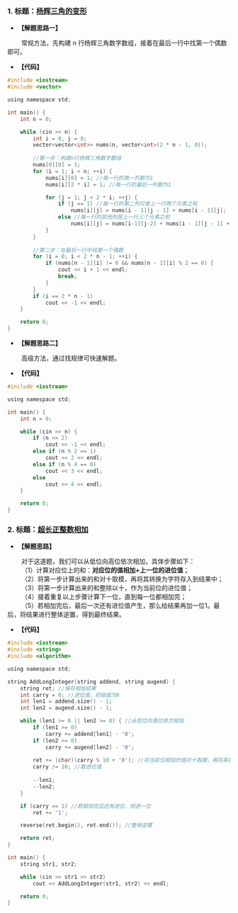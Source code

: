 ### 1. 标题：[杨辉三角的变形](https://www.nowcoder.com/practice/8ef655edf42d4e08b44be4d777edbf43?tpId=37&&tqId=21276&rp=1&ru=/activity/oj&qru=/ta/huawei/question-ranking)
- **【解题思路一】**<br>

&#160; &#160; &#160; &#160; 常规方法，先构建 n 行杨辉三角数字数组，接着在最后一行中找第一个偶数即可。<br>

- **【代码】**
```c ++
#include <iostream>
#include <vector>

using namespace std;

int main() {
	int n = 0;

	while (cin >> n) {
		int i = 0, j = 0;
		vector<vector<int>> nums(n, vector<int>(2 * n - 1, 0));
		
		//第一步：构建n行杨辉三角数字数组
		nums[0][0] = 1;
		for (i = 1; i < n; ++i) {
			nums[i][0] = 1; //每一行的第一列都为1
			nums[i][2 * i] = 1; //每一行的最后一列都为1

			for (j = 1; j < 2 * i; ++j) {
				if (j == 1) //每一行的第二列只是上一行两个元素之和
					nums[i][j] = nums[i - 1][j - 1] + nums[i - 1][j];
				else //每一行的其他列是上一行三个元素之和
					nums[i][j] = nums[i-1][j-2] + nums[i - 1][j - 1] + nums[i - 1][j];
			}
		}
		
		//第二步：在最后一行中找第一个偶数
		for (i = 0; i < 2 * n - 1; ++i) {
			if (nums[n - 1][i] != 0 && nums[n - 1][i] % 2 == 0) {
				cout << i + 1 << endl;
				break;
			}
		}
		if (i == 2 * n - 1)
			cout << -1 << endl;
	}

	return 0;
}
```

- **【解题思路二】**<br>

&#160; &#160; &#160; &#160; 高级方法，通过找规律可快速解题。<br>

- **【代码】**
```c ++
#include <iostream>

using namespace std;

int main() {
	int n = 0;

	while (cin >> n) {
		if (n <= 2)
			cout << -1 << endl;
		else if (n % 2 == 1)
			cout << 2 << endl;
		else if (n % 4 == 0)
			cout << 3 << endl;
		else
			cout << 4 << endl;
	}

	return 0;
}
```

### 2. 标题：[超长正整数相加](https://www.nowcoder.com/practice/5821836e0ec140c1aa29510fd05f45fc?tpId=37&&tqId=21301&rp=1&ru=/activity/oj&qru=/ta/huawei/question-ranking)
- **【解题思路】**<br>

&#160; &#160; &#160; &#160; 对于这道题，我们可以从低位向高位依次相加，具体步骤如下：<br>
&#160; &#160; &#160; &#160; （1）计算对应位上的和：**对应位的值相加+上一位的进位值**；<br>
&#160; &#160; &#160; &#160; （2）将第一步计算出来的和对十取模，再将其转换为字符存入到结果中；<br>
&#160; &#160; &#160; &#160; （3）将第一步计算出来的和整除以十，作为当前位的进位值；<br>
&#160; &#160; &#160; &#160; （4）接着重复以上步骤计算下一位，直到每一位都相加完；<br>
&#160; &#160; &#160; &#160; （5）若相加完后，最后一次还有进位值产生，那么给结果再加一位1。最后，将结果进行整体逆置，得到最终结果。<br>

- **【代码】**
```c ++
#include <iostream>
#include <string>
#include <algorithm>

using namespace std;

string AddLongInteger(string addend, string augend) {
	string ret; //保存相加结果
	int carry = 0; //进位值，初始值为0
	int len1 = addend.size() - 1;
	int len2 = augend.size() - 1;

	while (len1 >= 0 || len2 >= 0) { //从低位向高位依次相加
		if (len1 >= 0)
			carry += addend[len1] - '0';
		if (len2 >= 0)
			carry += augend[len2] - '0';
		
		ret += (char)(carry % 10 + '0'); //将当前位相加的值对十取模，再将其存入到ret中
		carry /= 10; //取进位值
		
		--len1;
		--len2;
	}

	if (carry == 1) //若相加完后还有进位，则进一位
		ret += '1';

	reverse(ret.begin(), ret.end()); //整体逆置

	return ret;
}

int main() {
	string str1, str2;

	while (cin >> str1 >> str2)
		cout << AddLongInteger(str1, str2) << endl;

	return 0;
}
```
